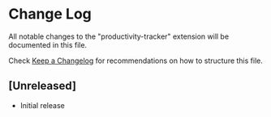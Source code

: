 # Change Log

All notable changes to the "productivity-tracker" extension will be documented in this file.

Check [Keep a Changelog](http://keepachangelog.com/) for recommendations on how to structure this file.

## [Unreleased]

- Initial release
